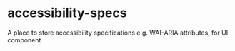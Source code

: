 # accessibility-specs
A place to store accessibility specifications e.g. WAI-ARIA attributes, for UI component
